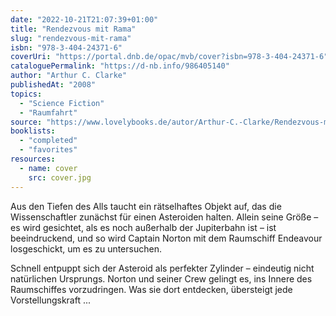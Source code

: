 ```yaml
---
date: "2022-10-21T21:07:39+01:00"
title: "Rendezvous mit Rama"
slug: "rendezvous-mit-rama"
isbn: "978-3-404-24371-6"
coverUri: "https://portal.dnb.de/opac/mvb/cover?isbn=978-3-404-24371-6"
cataloguePermalink: "https://d-nb.info/986405140"
author: "Arthur C. Clarke"
publishedAt: "2008"
topics:
  - "Science Fiction"
  - "Raumfahrt"
source: "https://www.lovelybooks.de/autor/Arthur-C.-Clarke/Rendezvous-mit-Rama-144489480-w/"
booklists:
  - "completed"
  - "favorites"
resources:
  - name: cover
    src: cover.jpg
---
```

Aus den Tiefen des Alls taucht ein rätselhaftes Objekt auf, das die 
Wissenschaftler zunächst für einen Asteroiden halten. Allein seine Größe – es 
wird gesichtet, als es noch außerhalb der Jupiterbahn ist – ist beeindruckend, 
und so wird Captain Norton mit dem Raumschiff Endeavour losgeschickt, um es zu 
untersuchen.

Schnell entpuppt sich der Asteroid als perfekter Zylinder – eindeutig nicht 
natürlichen Ursprungs. Norton und seiner Crew gelingt es, ins Innere des 
Raumschiffes vorzudringen. Was sie dort entdecken, übersteigt jede 
Vorstellungskraft ...